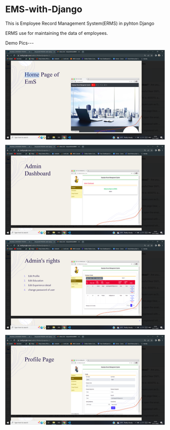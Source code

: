 # EMS-with-Django

This is Employee Record Management System(ERMS) in pyhton Django

ERMS use for maintaining the data of employees.

Demo Pics---

![](https://github.com/Divyansh6799/EMS-with-Django/blob/main/Screenshot%20(24).png)

![](https://github.com/Divyansh6799/EMS-with-Django/blob/main/Screenshot%20(25).png)

![](https://github.com/Divyansh6799/EMS-with-Django/blob/main/Screenshot%20(26).png)

![](https://github.com/Divyansh6799/EMS-with-Django/blob/main/Screenshot%20(27).png)
